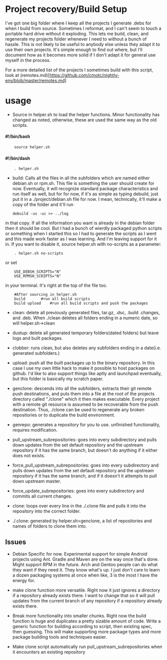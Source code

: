 Project recovery/Build Setup
============================
I've got one big folder where I keep all the projects I generate .debs for when
I build from source. Sometimes I reformat, and I can't seem to touch a portable
hard drive without it exploding. This lets me build, clean, and regenerate my
projects folder whenever I need to without a bunch of hassle. This is not likely
to be useful to anybody else unless they adapt it to use their own projects.
It's simple enough to find out where, but I'll document how as it becomes more
solid if I don't adapt it for general use myself in the process.

For a more detailed list of the projects I sometimes build with this script,
look at (remotes.md)[https://github.com/cmotc/nightly-env/blob/master/remotes.md]

usage
=====

  * Source in helper.sh to load the helper functions. Minor functionality has
changed as noted, otherwise, these are used the same way as the old scripts.

#### #!/bin/bash

        source helper.sh

#### #!/bin/dash

        . helper.sh

  * build: Calls all the files in all the subfolders which are named either
debian.sh or rpm.sh. This file is something the user should create for now.
Eventually, it will recognize standard package characteristics and run itself
as well, but for for now, if it's as simple as typing debuild, just put it in
a ./project/debian.sh file for now. I mean, technically, it'll make a copy of
the folder and it'll run

        debuild -us -uc >> ../log

in that copy. If all the information you want is already in the debian folder
then it should be cool. But I had a bunch of wierdly packaged python scripts or
something when I started this so I had to generate the scripts as I went and
this made work faster as I was learning. And I'm leaving support for it in. If
you want to disable it, source helper.sh with no-scripts as a parameter:

        . helper.sh no-scripts

or set 

        USE_DEBSH_SCRIPTS="N"
        USE_RPMSH_SCRIPTS="N"

in your terminal. It's right at the top of the file too.

        #After sourcing in helper.sh
        build		#run all build scripts
        build upload 	#run all build scripts and push the packages

  * clean: delete all previously generated files, tar.gz, .dsc, .build .changes,
and .deb. When ./clean deletes all folders ending in a numeric date, so will
helper.sh->clean

  * dustup: delete all generated temporary folders(dated folders) but leave
logs and built packages.

  * clobber: runs clean, but also deletes any subfolders ending in a date(i.e.
generated subfolders.)

  * upload: push all the built packages up to the binary repository. In this
case I use my own little hack to make it possible to host packages on github.
I'd like to also support things like aptly and launchpad eventually, but this
folder is basically my scratch paper.

  * genclone: descends into all the subfolders, extracts their git remote
push destinations, and puts them into a file at the root of the projects
directory called "./clone" which it then makes executable. Every project with
a remote git resource is assumed to be recoverable from the push destination.
Thus, ./clone can be used to regenerate any broken repositories or to duplicate
the build environment.

  * genrepo: generates a repository for you to use. unfinished functionality,
requires modification.

  * pull\_upstream\_subrepositories: goes into every subdirectory and pulls down
updates from the set default repository and the upstream repository if it has
the same branch, but doesn't do anything if it either does not exists.

  * force\_pull\_upstream\_subrepositories: goes into every subdirectory and
pulls down updates from the set default repository and the upstream repository
if it has the same branch, and if it doesn't it attempts to pull down upstream
master.

  * force\_update\_subrepositories: goes into every subdirectory and commits all
current changes.

  * clone: loops over every line in the ./.clone file and pulls it into the
repository into the correct folder.

  * ./.clone: generated by helper.sh>genclone, a list of repositories and
names of folders to clone them into.

Issues
------

   * Debian Specific for now. Experimental support for simple Android projects using
   Ant. Gradle and Maven are on the way once that's done. Might support RPM in the
   future. Arch and Gentoo people can do what they want if they need it. They know
   what's up. I just don't care to learn a dozen packaging systems at once when 
   like, 3 is the most I have the energy for.

   * make clone function more versatile. Right now it just ignores a directory
   if a repository already exists there. I want to change that so it will pull
   updates from the current branch of any repository if a repository already
   exists there.
   
   * Break more functionality into smaller chunks. Right now the build
   function is huge and duplicates a pretty sizable amount of code. Write a
   generic function for building according to script, then existing spec, then
   guessing. This will make supporting more package types and more package
   building tools and techniques easier.
   
   * Make clone script automatically run pull\_upstream\_subrepositories when it
   encounters an existing repository